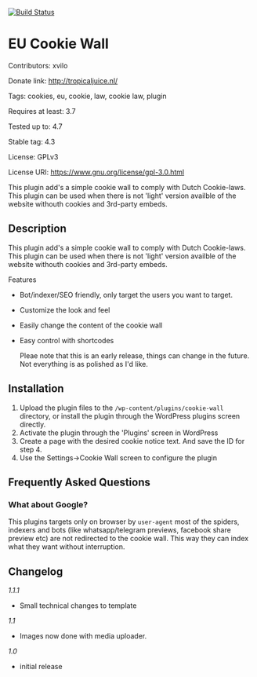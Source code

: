 [![Build Status](https://travis-ci.org/Tropical-Juice/Cookie-Wall.svg?branch=master)](https://travis-ci.org/Tropical-Juice/Cookie-Wall)
# EU Cookie Wall
Contributors: xvilo

Donate link: http://tropicaljuice.nl/

Tags: cookies, eu, cookie, law, cookie law, plugin

Requires at least: 3.7

Tested up to: 4.7

Stable tag: 4.3

License: GPLv3

License URI: https://www.gnu.org/license/gpl-3.0.html

This plugin add's a simple cookie wall to comply with Dutch Cookie-laws. This plugin can be used when there is not 'light' version availble of the website withouth cookies and 3rd-party embeds. 

## Description

This plugin add's a simple cookie wall to comply with Dutch Cookie-laws. This plugin can be used when there is not 'light' version availble of the website withouth cookies and 3rd-party embeds. 

Features

*   Bot/indexer/SEO friendly, only target the users you want to target.
*   Customize the look and feel
*   Easily change the content of the cookie wall
*   Easy control with shortcodes

    Pleae note that this is an early release, things can change in the future. Not everything is as polished as I'd like. 
    
## Installation

1. Upload the plugin files to the `/wp-content/plugins/cookie-wall` directory, or install the plugin through the WordPress plugins screen directly.
2. Activate the plugin through the 'Plugins' screen in WordPress
3. Create a page with the desired cookie notice text. And save the ID for step 4. 
4. Use the Settings->Cookie Wall screen to configure the plugin

## Frequently Asked Questions

### What about Google?

This plugins targets only on browser by `user-agent` most of the spiders, indexers and bots (like whatsapp/telegram previews, facebook share preview etc) are not redirected to the cookie wall. This way they can index what they want without interruption. 

## Changelog 

*1.1.1*
* Small technical changes to template

*1.1*

* Images now done with media uploader.

*1.0*

* initial release